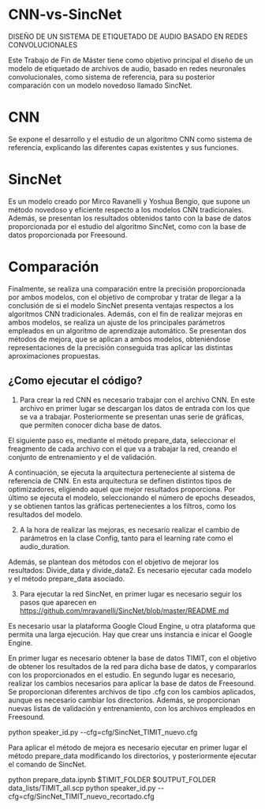 # CNN-vs-SincNet
DISEÑO DE UN SISTEMA DE ETIQUETADO DE AUDIO BASADO EN REDES CONVOLUCIONALES


Este Trabajo de Fin de Máster tiene como objetivo principal el diseño de un modelo de etiquetado de archivos de audio, basado en redes neuronales convolucionales, como sistema de referencia, para su posterior comparación con un modelo novedoso llamado SincNet.

# CNN
Se expone el desarrollo y el estudio de un algoritmo CNN como sistema de referencia, explicando las diferentes capas existentes y sus funciones. 

# SincNet
Es un modelo creado por Mirco Ravanelli y Yoshua Bengio, que supone un método novedoso y eficiente respecto a los modelos CNN tradicionales. 
Además, se presentan los resultados obtenidos tanto con la base de datos proporcionada por el estudio del algoritmo SincNet, como con la base de datos proporcionada por Freesound.

# Comparación
Finalmente, se realiza una comparación entre la precisión proporcionada por ambos modelos, con el objetivo de comprobar y tratar de llegar a la conclusión de si el modelo SincNet presenta ventajas respectos a los algoritmos CNN tradicionales. Además, con el fin de realizar mejoras en ambos modelos, se realiza un ajuste de los principales parámetros empleados en un algoritmo de aprendizaje automático. Se presentan dos métodos de mejora, que se aplican a ambos modelos, obteniéndose representaciones de la precisión conseguida tras aplicar las distintas aproximaciones propuestas.


## ¿Como ejecutar el código?

1. Para crear la red CNN es necesario trabajar con el archivo CNN. En este archivo en primer lugar se descargan los datos de entrada con los que se va a trabajar. Posteriormente se presentan unas serie de gráficas, que permiten conocer dicha base de datos.

El siguiente paso es, mediante el método prepare_data, seleccionar el freagmento de cada archivo con el que va a trabajar la red, creando el conjunto de entrenamiento y el de validación.

A continuación, se ejecuta la arquitectura perteneciente al sistema de referencia de CNN. En esta arquitectura se definen distintos tipos de optimizadores, eligiendo aquel que mejor resultados proporciona. Por último se ejecuta el modelo, seleccionando el número de epochs deseados, y se obtienen tantos las gráficas pertenecientes a los filtros, como los resultados del modelo.

2. A la hora de realizar las mejoras, es necesario realizar el cambio de parámetros en la clase Config, tanto para el learning rate como el audio_duration.

Además, se plantean dos métodos con el objetivo de mejorar los resultados: Divide_data y divide_data2.
Es necesario ejecutar cada modelo y el método prepare_data asociado.

3. Para ejecutar la red SincNet, en primer lugar es necesario seguir los pasos que aparecen en https://github.com/mravanelli/SincNet/blob/master/README.md

Es necesario usar la plataforma Google Cloud Engine, u otra plataforma que permita una larga ejecución. Hay que crear uns instancia e inicar el Google Engine.

En primer lugar es necesario obtener la base de datos TIMIT, con el objetivo de obtener los resultados de la red para dicha base de datos, y compararlos con los proporcionados en el estudio. En segundo lugar es necesario, realizar los cambios necesarios para aplicar la base de datos de Freesound. Se proporcionan diferentes archivos de tipo .cfg con los cambios aplicados, aunque es necesario cambiar los directorios. Además, se proporcionan nuevas listas de validación y entrenamiento, con los archivos empleados en Freesound.

python speaker_id.py --cfg=cfg/SincNet_TIMIT_nuevo.cfg

Para aplicar el método de mejora es necesario ejecutar en primer lugar el método prepare_data modificando los directorios, y posteriormente ejecutar el comando de SincNet.

python prepare_data.ipynb $TIMIT_FOLDER $OUTPUT_FOLDER data_lists/TIMIT_all.scp
python speaker_id.py --cfg=cfg/SincNet_TIMIT_nuevo_recortado.cfg

